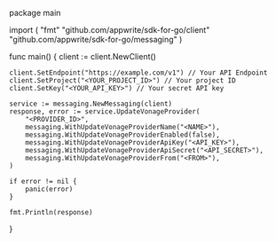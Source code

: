 package main

import (
    "fmt"
    "github.com/appwrite/sdk-for-go/client"
    "github.com/appwrite/sdk-for-go/messaging"
)

func main() {
    client := client.NewClient()

    client.SetEndpoint("https://example.com/v1") // Your API Endpoint
    client.SetProject("<YOUR_PROJECT_ID>") // Your project ID
    client.SetKey("<YOUR_API_KEY>") // Your secret API key

    service := messaging.NewMessaging(client)
    response, error := service.UpdateVonageProvider(
        "<PROVIDER_ID>",
        messaging.WithUpdateVonageProviderName("<NAME>"),
        messaging.WithUpdateVonageProviderEnabled(false),
        messaging.WithUpdateVonageProviderApiKey("<API_KEY>"),
        messaging.WithUpdateVonageProviderApiSecret("<API_SECRET>"),
        messaging.WithUpdateVonageProviderFrom("<FROM>"),
    )

    if error != nil {
        panic(error)
    }

    fmt.Println(response)
}
